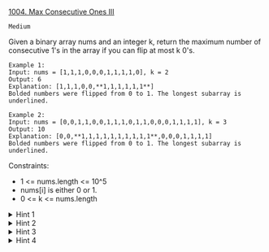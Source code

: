 [1004. Max Consecutive Ones III](https://leetcode.com/problems/max-consecutive-ones-iii/)

`Medium`

Given a binary array nums and an integer k, return the maximum number of consecutive 1's in the array if you can flip at most k 0's.

```
Example 1:
Input: nums = [1,1,1,0,0,0,1,1,1,1,0], k = 2
Output: 6
Explanation: [1,1,1,0,0,**1,1,1,1,1,1**]
Bolded numbers were flipped from 0 to 1. The longest subarray is underlined.

Example 2:
Input: nums = [0,0,1,1,0,0,1,1,1,0,1,1,0,0,0,1,1,1,1], k = 3
Output: 10
Explanation: [0,0,**1,1,1,1,1,1,1,1,1,1**,0,0,0,1,1,1,1]
Bolded numbers were flipped from 0 to 1. The longest subarray is underlined.
```

Constraints:

- 1 <= nums.length <= 10^5
- nums[i] is either 0 or 1.
- 0 <= k <= nums.length

<details>
<summary>Hint 1</summary>

One thing's for sure, we will only flip a zero if it extends an existing window of 1s. Otherwise, there's no point in doing it, right? Think Sliding Window!
</details>

<details>
<summary>Hint 2</summary>

Since we know this problem can be solved using the sliding window construct, we might as well focus in that direction for hints. Basically, in a given window, we can never have > K zeros, right?
</details>

<details>
<summary>Hint 3</summary>

We don't have a fixed size window in this case. The window size can grow and shrink depending upon the number of zeros we have (we don't actually have to flip the zeros here!).
</details>

<details>
<summary>Hint 4</summary>

The way to shrink or expand a window would be based on the number of zeros that can still be flipped and so on.
</details>

